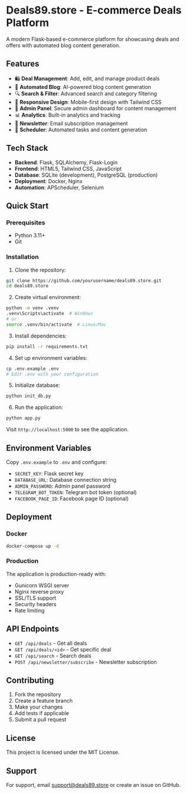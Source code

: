 # Deals89.store - E-commerce Deals Platform

A modern Flask-based e-commerce platform for showcasing deals and offers with automated blog content generation.

## Features

- 🛍️ **Deal Management**: Add, edit, and manage product deals
- 📝 **Automated Blog**: AI-powered blog content generation
- 🔍 **Search & Filter**: Advanced search and category filtering
- 📱 **Responsive Design**: Mobile-first design with Tailwind CSS
- 🔐 **Admin Panel**: Secure admin dashboard for content management
- 📊 **Analytics**: Built-in analytics and tracking
- 📧 **Newsletter**: Email subscription management
- 🔄 **Scheduler**: Automated tasks and content generation

## Tech Stack

- **Backend**: Flask, SQLAlchemy, Flask-Login
- **Frontend**: HTML5, Tailwind CSS, JavaScript
- **Database**: SQLite (development), PostgreSQL (production)
- **Deployment**: Docker, Nginx
- **Automation**: APScheduler, Selenium

## Quick Start

### Prerequisites

- Python 3.11+
- Git

### Installation

1. Clone the repository:
```bash
git clone https://github.com/yourusername/deals89.store.git
cd deals89.store
```

2. Create virtual environment:
```bash
python -m venv .venv
.venv\Scripts\activate  # Windows
# or
source .venv/bin/activate  # Linux/Mac
```

3. Install dependencies:
```bash
pip install -r requirements.txt
```

4. Set up environment variables:
```bash
cp .env.example .env
# Edit .env with your configuration
```

5. Initialize database:
```bash
python init_db.py
```

6. Run the application:
```bash
python app.py
```

Visit `http://localhost:5000` to see the application.

## Environment Variables

Copy `.env.example` to `.env` and configure:

- `SECRET_KEY`: Flask secret key
- `DATABASE_URL`: Database connection string
- `ADMIN_PASSWORD`: Admin panel password
- `TELEGRAM_BOT_TOKEN`: Telegram bot token (optional)
- `FACEBOOK_PAGE_ID`: Facebook page ID (optional)

## Deployment

### Docker

```bash
docker-compose up -d
```

### Production

The application is production-ready with:
- Gunicorn WSGI server
- Nginx reverse proxy
- SSL/TLS support
- Security headers
- Rate limiting

## API Endpoints

- `GET /api/deals` - Get all deals
- `GET /api/deals/<id>` - Get specific deal
- `GET /api/search` - Search deals
- `POST /api/newsletter/subscribe` - Newsletter subscription

## Contributing

1. Fork the repository
2. Create a feature branch
3. Make your changes
4. Add tests if applicable
5. Submit a pull request

## License

This project is licensed under the MIT License.

## Support

For support, email support@deals89.store or create an issue on GitHub.